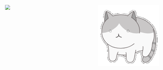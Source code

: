 ![](https://github.com/cypotat/cypotat/blob/main/cat_lamp.gif?raw=true)
<img align="right" alt="GIF" src="https://github.com/CyberPotat42/CyberPotat42/blob/main/kit.gif" />

